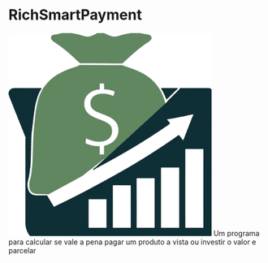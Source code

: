 # RichSmartPayment
<img src="icon_png.png" alt="Descrição da imagem" width="400" height="400">
Um programa para calcular se vale a pena pagar um produto a vista ou investir o valor e parcelar

